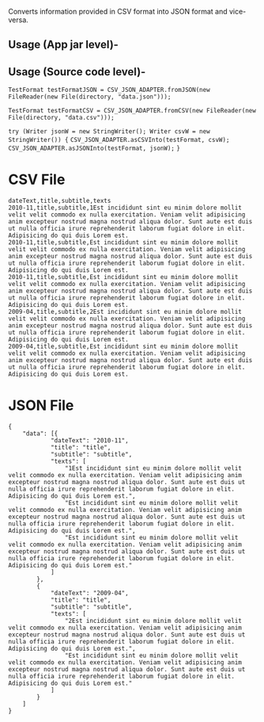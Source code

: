 Converts information provided in CSV format into JSON format and vice-versa.

## Usage (App jar level)- ##



## Usage (Source code level)- ##

`TestFormat testFormatJSON = CSV_JSON_ADAPTER.fromJSON(new FileReader(new File(directory, "data.json")));`

`TestFormat testFormatCSV = CSV_JSON_ADAPTER.fromCSV(new FileReader(new File(directory, "data.csv")));`

`try (Writer jsonW = new StringWriter(); Writer csvW = new StringWriter()) {`
   `CSV_JSON_ADAPTER.asCSVInto(testFormat, csvW);`
   `CSV_JSON_ADAPTER.asJSONInto(testFormat, jsonW);`
`}`

# CSV File #

``` 
dateText,title,subtitle,texts
2010-11,title,subtitle,1Est incididunt sint eu minim dolore mollit velit velit commodo ex nulla exercitation. Veniam velit adipisicing anim excepteur nostrud magna nostrud aliqua dolor. Sunt aute est duis ut nulla officia irure reprehenderit laborum fugiat dolore in elit. Adipisicing do qui duis Lorem est.
2010-11,title,subtitle,Est incididunt sint eu minim dolore mollit velit velit commodo ex nulla exercitation. Veniam velit adipisicing anim excepteur nostrud magna nostrud aliqua dolor. Sunt aute est duis ut nulla officia irure reprehenderit laborum fugiat dolore in elit. Adipisicing do qui duis Lorem est.
2010-11,title,subtitle,Est incididunt sint eu minim dolore mollit velit velit commodo ex nulla exercitation. Veniam velit adipisicing anim excepteur nostrud magna nostrud aliqua dolor. Sunt aute est duis ut nulla officia irure reprehenderit laborum fugiat dolore in elit. Adipisicing do qui duis Lorem est.
2009-04,title,subtitle,2Est incididunt sint eu minim dolore mollit velit velit commodo ex nulla exercitation. Veniam velit adipisicing anim excepteur nostrud magna nostrud aliqua dolor. Sunt aute est duis ut nulla officia irure reprehenderit laborum fugiat dolore in elit. Adipisicing do qui duis Lorem est.
2009-04,title,subtitle,Est incididunt sint eu minim dolore mollit velit velit commodo ex nulla exercitation. Veniam velit adipisicing anim excepteur nostrud magna nostrud aliqua dolor. Sunt aute est duis ut nulla officia irure reprehenderit laborum fugiat dolore in elit. Adipisicing do qui duis Lorem est.

```

# JSON File #

```
{
	"data": [{
			"dateText": "2010-11",
			"title": "title",
			"subtitle": "subtitle",
			"texts": [
				"1Est incididunt sint eu minim dolore mollit velit velit commodo ex nulla exercitation. Veniam velit adipisicing anim excepteur nostrud magna nostrud aliqua dolor. Sunt aute est duis ut nulla officia irure reprehenderit laborum fugiat dolore in elit. Adipisicing do qui duis Lorem est.",
				"Est incididunt sint eu minim dolore mollit velit velit commodo ex nulla exercitation. Veniam velit adipisicing anim excepteur nostrud magna nostrud aliqua dolor. Sunt aute est duis ut nulla officia irure reprehenderit laborum fugiat dolore in elit. Adipisicing do qui duis Lorem est.",
				"Est incididunt sint eu minim dolore mollit velit velit commodo ex nulla exercitation. Veniam velit adipisicing anim excepteur nostrud magna nostrud aliqua dolor. Sunt aute est duis ut nulla officia irure reprehenderit laborum fugiat dolore in elit. Adipisicing do qui duis Lorem est."
			]
		},
		{
			"dateText": "2009-04",
			"title": "title",
			"subtitle": "subtitle",
			"texts": [
				"2Est incididunt sint eu minim dolore mollit velit velit commodo ex nulla exercitation. Veniam velit adipisicing anim excepteur nostrud magna nostrud aliqua dolor. Sunt aute est duis ut nulla officia irure reprehenderit laborum fugiat dolore in elit. Adipisicing do qui duis Lorem est.",
				"Est incididunt sint eu minim dolore mollit velit velit commodo ex nulla exercitation. Veniam velit adipisicing anim excepteur nostrud magna nostrud aliqua dolor. Sunt aute est duis ut nulla officia irure reprehenderit laborum fugiat dolore in elit. Adipisicing do qui duis Lorem est."
			]
		}
	]
}

```
            
